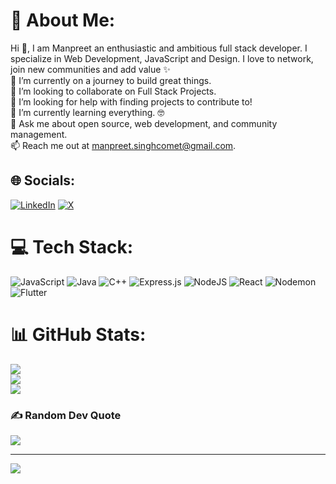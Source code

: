 # 💫 About Me:
Hi 👋, I am Manpreet an enthusiastic and ambitious full stack developer. I specialize in Web Development, JavaScript and Design. I love to network, join new communities and add value ✨<br>🔭 I’m currently on a journey to build great things.<br>👯 I’m looking to collaborate on Full Stack Projects.<br>🤝 I’m looking for help with finding projects to contribute to!<br>🌱 I’m currently learning everything. 🤓<br>💬 Ask me about open source, web development, and community management.<br>📫 Reach me out at manpreet.singhcomet@gmail.com.


## 🌐 Socials:
[![LinkedIn](https://img.shields.io/badge/LinkedIn-%230077B5.svg?logo=linkedin&logoColor=white)](https://linkedin.com/in/www.linkedin.com/in/manpreet-singh-986886265) [![X](https://img.shields.io/badge/X-black.svg?logo=X&logoColor=white)](https://x.com/www.x.com/Mp_singh_ji_) 

# 💻 Tech Stack:
![JavaScript](https://img.shields.io/badge/javascript-%23323330.svg?style=for-the-badge&logo=javascript&logoColor=%23F7DF1E) ![Java](https://img.shields.io/badge/java-%23ED8B00.svg?style=for-the-badge&logo=openjdk&logoColor=white) ![C++](https://img.shields.io/badge/c++-%2300599C.svg?style=for-the-badge&logo=c%2B%2B&logoColor=white) ![Express.js](https://img.shields.io/badge/express.js-%23404d59.svg?style=for-the-badge&logo=express&logoColor=%2361DAFB) ![NodeJS](https://img.shields.io/badge/node.js-6DA55F?style=for-the-badge&logo=node.js&logoColor=white) ![React](https://img.shields.io/badge/react-%2320232a.svg?style=for-the-badge&logo=react&logoColor=%2361DAFB) ![Nodemon](https://img.shields.io/badge/NODEMON-%23323330.svg?style=for-the-badge&logo=nodemon&logoColor=%BBDEAD) ![Flutter](https://img.shields.io/badge/Flutter-%2302569B.svg?style=for-the-badge&logo=Flutter&logoColor=white)
# 📊 GitHub Stats:
![](https://github-readme-stats.vercel.app/api?username=mpsinghji&theme=dark&hide_border=false&include_all_commits=true&count_private=true)<br/>
![](https://github-readme-streak-stats.herokuapp.com/?user=mpsinghji&theme=dark&hide_border=false)<br/>
![](https://github-readme-stats.vercel.app/api/top-langs/?username=mpsinghji&theme=dark&hide_border=false&include_all_commits=true&count_private=true&layout=compact)

### ✍️ Random Dev Quote
![](https://quotes-github-readme.vercel.app/api?type=horizontal&theme=radical)

---
[![](https://visitcount.itsvg.in/api?id=mpsinghji&icon=0&color=0)](https://visitcount.itsvg.in)

<!-- Proudly created with GPRM ( https://gprm.itsvg.in ) -->
